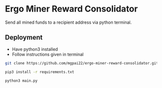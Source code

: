 
# Ergo Miner Reward Consolidator 

Send all mined funds to a recipient address via python terminal.


## Deployment

- Have python3 installed
- Follow instructions given in terminal

```bash
git clone https://github.com/mgpai22/ergo-miner-reward-consolidator.git && cd ergo-miner-reward-consolidator
```

```bash
pip3 install -r requirements.txt
```

```bash
python3 main.py
```

